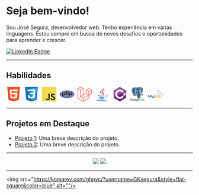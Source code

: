 # Seja bem-vindo!

Sou José Segura, desenvolvedor web. Tenho experiência em várias linguagens. Estou sempre em busca de novos desafios e oportunidades para aprender e crescer.

<div id="badges">
  <a href="https://www.linkedin.com/in/jose-a-segura-m-da-silva/">
    <img src="https://img.shields.io/badge/LinkedIn-blue?style=for-the-badge&logo=linkedin&logoColor=white" alt="LinkedIn Badge"/>
  </a>
</div>

---

## Habilidades

<img src="https://github.com/devicons/devicon/blob/master/icons/html5/html5-original.svg" title="HTML5" alt="HTML" width="40" height="40"/>&nbsp;
<img src="https://github.com/devicons/devicon/blob/master/icons/css3/css3-original.svg" title="CSS" alt="CSS" width="40" height="40"/>&nbsp;
<img src="https://github.com/devicons/devicon/blob/master/icons/javascript/javascript-original.svg" title="JavaScript" alt="JavaScript" width="40" height="40"/>&nbsp;
<img src="https://github.com/devicons/devicon/blob/master/icons/php/php-original.svg" title="PHP" alt="PHP" width="40" height="40"/>&nbsp;
<img src="https://github.com/devicons/devicon/blob/master/icons/laravel/laravel-original.svg" title="Laravel" alt="Laravel" width="40" height="40"/>&nbsp;
<img src="https://github.com/devicons/devicon/blob/master/icons/java/java-original.svg" title="Java" alt="Java" width="40" height="40"/>&nbsp;
<img src="https://github.com/devicons/devicon/blob/master/icons/csharp/csharp-original.svg" title="C Sharp" alt="C Sharp" width="40" height="40"/>&nbsp;
<img src="https://github.com/devicons/devicon/blob/master/icons/postgresql/postgresql-original-wordmark.svg" title="Postgre SQL" alt="Postgre SQL" width="40" height="40"/>&nbsp;
<img src="https://github.com/devicons/devicon/blob/master/icons/mysql/mysql-original-wordmark.svg" title="MySQL" alt="MySQL" width="40" height="40"/>&nbsp;

---

## Projetos em Destaque

- [Projeto 1](https://github.com/usuario/projeto1): Uma breve descrição do projeto.
- [Projeto 2](https://github.com/usuario/projeto2): Uma breve descrição do projeto.

---

<div align="center">
  <img height="200em" src="https://github-readme-stats.vercel.app/api/top-langs/?username=GKsegura&show_icons=true&theme=bear&count_private=true"/>
  <img height="200em" src="https://github-readme-stats.vercel.app/api?username=GKsegura&show_icons=true&theme=bear&count_private=true"/>
</div>

---

<img src="https://komarev.com/ghpvc/?username=GKsegura&style=flat-square&color=blue" alt=""/>
